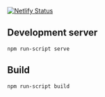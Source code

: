 [![Netlify Status](https://api.netlify.com/api/v1/badges/934d9eac-8368-4216-98f8-f90dc307a833/deploy-status)](https://app.netlify.com/sites/amazing-albattani-c1a322/deploys)

## Development server

`npm run-script serve`

## Build

`npm run-script build`

